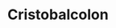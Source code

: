 ---
title: "Cristobalcolon"
url: /ciudad-autonoma-de-buenos-aires/cristobalcolon/
shop: Kleidung
---